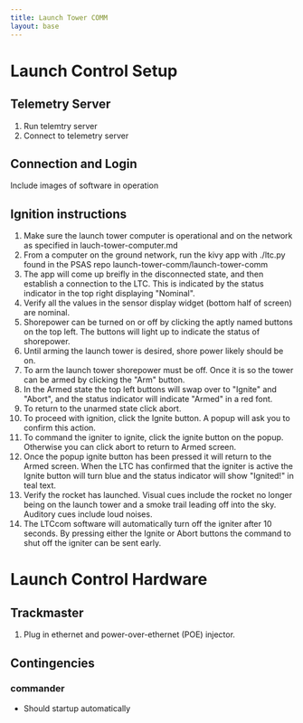 ```yaml
--- 
title: Launch Tower COMM
layout: base
---
```


# Launch Control Setup 

## Telemetry Server

1. Run telemtry server
1. Connect to telemetry server

## Connection and Login
Include images of software in operation

## Ignition instructions

 1. Make sure the launch tower computer is operational and on the network as specified in lauch-tower-computer.md
 1. From a computer on the ground network, run the kivy app with ./ltc.py found in the PSAS repo launch-tower-comm/launch-tower-comm
 1. The app will come up breifly in the disconnected state, and then establish a connection to the LTC. This is indicated by the status indicator in the top right displaying "Nominal". 
 1. Verify all the values in the sensor display widget (bottom half of screen) are nominal.
 1. Shorepower can be turned on or off by clicking the aptly named buttons on the top left. The buttons will light up to indicate the status of shorepower.
 1. Until arming the launch tower is desired, shore power likely should be on.
 1. To arm the launch tower shorepower must be off. Once it is so the tower can be armed by clicking the "Arm" button.
 1. In the Armed state the top left buttons will swap over to "Ignite" and "Abort", and the status indicator will indicate "Armed" in a red font.
 1. To return to the unarmed state click abort.
 1. To proceed with ignition, click the Ignite button. A popup will ask you to confirm this action.
 1. To command the igniter to ignite, click the ignite button on the popup. Otherwise you can click abort to return to Armed screen.
 1. Once the popup ignite button has been pressed it will return to the Armed screen. When the LTC has confirmed that the igniter is active the Ignite button will turn blue and the status indicator will show "Ignited!" in teal text.
 1. Verify the rocket has launched. Visual cues include the rocket no longer being on the launch tower and a smoke trail leading off into the sky. Auditory cues include loud noises. 
 1. The LTCcom software will automatically turn off the igniter after 10 seconds. By pressing either the Ignite or Abort buttons the command to shut off the igniter can be sent early.

 # Launch Control Hardware

 ## Trackmaster 

 1. Plug in ethernet and power-over-ethernet (POE) injector.  

 ## Contingencies

 ### commander

 * Should startup automatically
